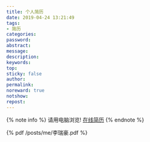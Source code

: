 ```yaml
---
title: 个人简历
date: 2019-04-24 13:21:49
tags:
- 简历
categories:
password:
abstract:
message:
description:
keywords:
top:
sticky: false
author:
permalink:
noreward: true
notshow:
repost:
---
```



{% note info %}
请用电脑浏览! [在线简历](https://hacknical.com/Lruihao/resume)
{% endnote %}
<!--more-->
{% pdf /posts/me/李瑞豪.pdf %}

